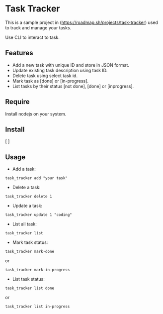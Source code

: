 # Task Tracker
This is a sample project in (https://roadmap.sh/projects/task-tracker) used to track and manage your tasks.

Use CLI to interact to task.

## Features
- Add a new task with unique ID and store in JSON format.
- Update existing task description using task ID.
- Delete task using select task id.
- Mark task as [done] or [in-progress].
- List tasks by their status [not done], [done] or [inprogress].

## Require
Install nodejs on your system.

## Install
[    ]

## Usage
- Add a task:

`task_tracker add "your task"`

- Delete a task:

`task_tracker delete 1`

- Update a task:

`task_tracker update 1 "coding"`

- List all task:

`task_tracker list`

- Mark task status:

`task_tracker mark-done`

or

`task_tracker mark-in-progress`

- List task status:

`task_tracker list done`

or 

`task_tracker list in-progress`
